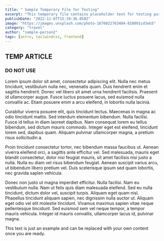 ```yaml
---
title: " Sample Temporary File for Testing"
excerpt: "This temporary file contains placeholder text for testing purposes. It can be used as a starting point for a variety of applications, such as testing the formatting of a document or website, or for trying out different tools and software programs. The text is just an example and can be replaced with your own content once you are ready. Use this file as a template to help streamline your testing process and make your work more efficient."
publishDate: "2022-11-07T15:39:36.050Z"
image: "https://images.unsplash.com/photo-1676022763484-810091cd3eb5"
category: "travel"
author: "sample-person2"
tags: [astro, tailwindcss, frontend]
---
```

## TEMP ARTICLE
### DO NOT USE

Lorem ipsum dolor sit amet, consectetur adipiscing elit. Nulla nec metus tincidunt, vestibulum nulla nec, venenatis quam. Duis hendrerit enim et sagittis hendrerit. Donec vel libero sit amet urna hendrerit facilisis. Praesent id ullamcorper augue. Fusce luctus posuere lacus, sed euismod nulla convallis ac. Etiam posuere enim a arcu eleifend, in lobortis nulla lacinia.

Curabitur viverra posuere elit, quis tincidunt lectus. Maecenas in magna ac odio tincidunt mattis. Sed interdum elementum bibendum. Nulla facilisi. Fusce id tellus in diam laoreet dapibus. Nam consequat lorem eu tellus bibendum, sed dictum mauris commodo. Integer eget est eleifend, tincidunt lorem sed, dapibus quam. Aliquam pulvinar ullamcorper magna, a pretium risus sollicitudin a.

Proin tincidunt consectetur tortor, nec bibendum massa faucibus ut. Aenean viverra eleifend orci, a sagittis ante efficitur vel. Sed malesuada, mauris eget blandit consectetur, dolor nisi feugiat mauris, sit amet facilisis nisi justo a nulla. Nulla eu diam vel risus bibendum feugiat. Aenean suscipit varius arcu, ut bibendum libero pretium vel. Duis scelerisque ipsum sed quam lobortis, nec gravida sapien vehicula.

Donec non justo ut magna imperdiet efficitur. Nulla facilisi. Nam eu vestibulum nulla. Nam ut felis quis diam malesuada eleifend. Sed eu nulla tincidunt, dictum dolor vel, suscipit turpis. Aliquam eget quam nisl. Phasellus tincidunt aliquam sapien, nec dignissim nulla auctor ut. Aliquam eget odio vel elit molestie tincidunt. Vivamus maximus sapien vitae neque pellentesque tincidunt. Sed euismod sem vel neque tempor, a tempor mauris vehicula. Integer id mauris convallis, ullamcorper lacus id, pulvinar magna.

This text is just an example and can be replaced with your own content once you are ready.